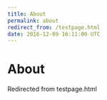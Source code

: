 ```yaml
---
title: About
permalink: about
redirect_from: /testpage.html
date: 2016-12-09 16:11:00 UTC
---
```


# About

Redirected from testpage.html
